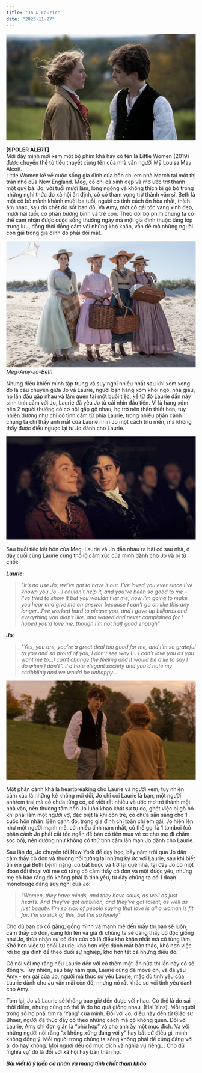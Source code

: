```yaml
---
title: "Jo & Laurie"
date: "2023-11-27"
---
```


![photo](jo_lau.jpg)

**[SPOLER ALERT]**<br />
Mới đây mình mới xem một bộ phim khá hay có tên là Little Women (2019) được chuyển thể từ tiểu thuyết cùng tên của nhà văn người Mỹ Louisa May Alcott. <br />
Little Women kể về cuộc sống gia đình của bốn chị em nhà March tại một thị trấn nhỏ của New England. Meg, cô chị cả xinh đẹp và mơ ước trở thành một quý bà. Jo, với tuổi mười lăm, lóng ngóng và không thích bị gò bó trong những nghi thức do xã hội ấn định, cô có tham vọng trở thành văn sĩ. Beth là một cô bé mảnh khảnh mười ba tuổi, người có tính cách ổn hòa nhất, thích âm nhạc, sau đó chết do sốt ban đỏ. Và Amy, một cô gái tóc vàng xinh đẹp, mười hai tuổi, có phần bưởng bỉnh và trẻ con. Theo dõi bộ phim chúng ta có thể cảm nhận được cuộc sống thường ngày mà một gia đình thuộc tầng lớp trung lưu, đồng thời đồng cảm với những khó khăn, vấn đề mà những người con gái trong gia đình đó phải đối mặt.

![photo](lw.jpg)
*Meg-Amy-Jo-Beth*

Nhưng điều khiến mình tập trung và suy nghĩ nhiều nhất sau khi xem xong đó là câu chuyện giữa Jo và Laurie, người bạn hàng xóm khôi ngô, nhà giàu, họ lần đầu gặp nhau và làm quen tại một buổi tiệc, kể từ đó Laurie dần nảy sinh tình cảm với Jo, Laurie đã yêu Jo từ cái nhìn đầu tiên. Vì là hàng xóm nên 2 người thường có cơ hội gặp gỡ nhau, họ trở nên thân thiết hơn, tuy nhiên dường như chỉ có tình cảm từ phía Laurie, trong nhiều phân cảnh chúng ta chỉ thấy ánh mắt của Laurie nhìn Jo một cách trìu mến, mà không thấy được điều ngược lại từ Jo dành cho Laurie.

![photo](lautojo.jpg)

Sau buổi tiệc kết hôn của Meg, Laurie và Jo dẫn nhau ra bãi cỏ sau nhà, ở đây cuối cùng Laurie cũng thổ lộ cảm xúc của mình dành cho Jo và bị từ chối:

***Laurie:***
>*"It’s no use Jo; we’ve got to have it out..I’ve loved you ever since I’ve known you Jo – I couldn’t help it, and you’ve been so good to me – I’ve tried to show it but you wouldn’t let me; now I’m going to make you hear and give me an answer because I can’t go on like this any longer...I’ve worked hard to please you, and I gave up billiards and everything you didn’t like, and waited and never complained for I hoped you’d love me, though I’m not half good enough"*

***Jo:***
>*"Yes, you are, you’re a great deal too good for me, and I’m so grateful to you and so proud of you, I don’t see why I... I can’t love you as you want me to...I can’t change the feeling and it would be a lie to say I do when I don’t"...I’d hate elegant society and you’d hate my scribbling and we would be unhappy...*

![photo](propose.png)

Một phân cảnh khá là heartbreaking cho Laurie và người xem, tuy nhiên cảm xúc là những kẻ không nói dối, Jo chỉ coi Laurie là bạn, một người anh/em trai mà cô chưa từng có, cô viết rất nhiều và ước mơ trở thành một nhà văn, nên thường tâm hồn Jo luôn khao khát sự tự do, ghét việc bị gò bó khi phải làm một người vợ, đặc biệt là khi còn trẻ, cô chưa sẵn sáng cho 1 cuộc hôn nhân. Bên cạnh đó, trong gia đình chỉ toàn chị em gái, Jo hiện lên như một người mạnh mẽ, có nhiều tính nam nhất, có thể gọi là 1 tomboi (có phân cảnh Jo phải cắt tóc ngắn để bán có tiền mua vé xe cho mẹ đi chăm sóc bố), nên dường như không có thứ tình cảm lãn mạn Jo dành cho Laurie.

Sau lần đó, Jo chuyển tới New York để dạy học, bảy năm trôi qua Jo dần cảm thấy cô đơn và thường hồi tưởng lại những ký ức với Laurie, sau khi biết tin em gái Beth bệnh nặng, cô bắt buộc và trở lại quê nhà, tại đây Jo có một đoạn đối thoại với mẹ cô rằng cô cảm thấy cô đơn và một được yêu, nhưng mẹ cô bảo rằng đó không phải là tình yêu, từ đây chúng ta có 1 đoạn monolouge đáng suy nghĩ của Jo:

>*"Women, they have minds, and they have souls, as well as just hearts. And they’ve got ambition, and they’ve got talent, as well as just beauty. I’m so sick of people saying that love is all a woman is fit for. I'm so sick of this, but I'm so lonely"*

Cho dù bạn có cố gắng, gồng mình và mạnh mẽ đến mấy thì bạn sẽ luôn cảm thấy cô đơn, càng lớn lên và già đi chúng ta sẽ càng thấy cô độc giống như Jo, thừa nhận sự cô đơn của cô là điều khó khăn nhất mà cô từng làm. Khó hơn việc từ chối Laurie, khó hơn việc đánh mất bản thảo, khó hơn việc rời bỏ gia đình để theo đuổi sự nghiệp, khó hơn tất cả những điều đó.

Cô nói với mẹ rằng nếu Laurie đến với cô thêm một lần nữa thì lần này cô sẽ đồng ý. Tuy nhiên, sau bảy năm qua, Laurie cũng đã move on, và đã yêu Amy - em gái của Jo, người mà thực sự yêu Laurie, mặc dù tình yêu của Laurie dành cho Jo vẫn mãi còn đó, nhưng nó rất khác so với tình yêu dành cho Amy.

Tóm lại, Jo và Laurie sẽ không bao giờ đến được với nhau. Có thể là do sai thời điểm, nhưng cũng có thể là do họ quá giống nhau. (Hai Yins). Mỗi người trong số họ phải tìm ra 'Yang' của mình. Đối với Jo, điều này đến từ Giáo sư Bhaer, người đã thúc đẩy cô theo những cách mà cô không quen. Đối với Laurie, Amy chỉ đơn giản là “phù hợp” và cho anh ấy một mục đích. Và với những người nói rằng “x không xứng đáng với y” hay bất cứ điều gì, mình không đồng ý. Mỗi người trong chúng ta sống không phải để xứng đáng với ai đó hay không. Mọi người đều có mục đích và nghĩa vụ riêng… Cho dù ‘nghĩa vụ’ đó là đối với xã hội hay bản thân họ.

***Bài viết là ý kiến cá nhân và mang tính chất tham khảo***